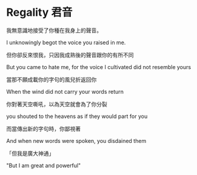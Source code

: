# Regality 君音

我無意識地接受了你種在我身上的聲音。

I unknowingly begot the voice you raised in me.



但你卻反來恨我，只因我成熟後的聲音跟你的有所不同

But you came to hate me, for the voice I cultivated did not resemble yours



當那不願成載你的字句的風兒折返回你

When the wind did not carry your words return



你對著天空嘶吼，以為天空就會為了你分裂

you shouted to the heavens as if they would part for you



而當傳出新的字句時，你鄙視著

And when new words were spoken, you disdained them



「但我是廣大神通」

"But I am great and powerful"
